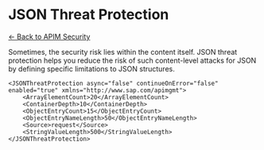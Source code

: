 # JSON Threat Protection

[<- Back to APIM Security](./apim-security-readme.md)

Sometimes, the security risk lies within the content itself. JSON threat protection helps you reduce the risk of such content-level attacks for JSON by defining specific limitations to JSON structures.


```
<JSONThreatProtection async="false" continueOnError="false" enabled="true" xmlns="http://www.sap.com/apimgmt">
	<ArrayElementCount>20</ArrayElementCount>
	<ContainerDepth>10</ContainerDepth>
	<ObjectEntryCount>15</ObjectEntryCount>
	<ObjectEntryNameLength>50</ObjectEntryNameLength>
	<Source>request</Source>
	<StringValueLength>500</StringValueLength>
</JSONThreatProtection>

```